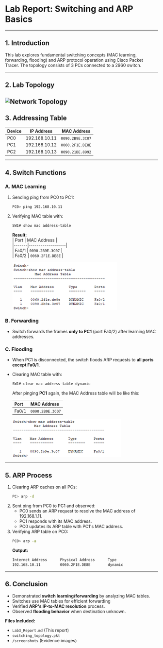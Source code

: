 # **Lab Report: Switching and ARP Basics**  
---

## **1. Introduction**  
This lab explores fundamental switching concepts (MAC learning, forwarding, flooding) and ARP protocol operation using Cisco Packet Tracer. The topology consists of 3 PCs connected to a 2960 switch.

---

## **2. Lab Topology**  
![Network Topology](./screenshots/lab3_topology.png)  
---

## **3. Addressing Table**  
| Device | IP Address      | MAC Address       |  
|--------|-----------------|-------------------|  
| PC0    | 192.168.10.11   | `0090.2B9E.3C07` |  
| PC1    | 192.168.10.12   | `0060.2F1E.DE8E` |  
| PC2    | 192.168.10.13   | `0090.21BE.8992` |  

---

## **4. Switch Functions**  
### **A. MAC Learning**  
1. Sending ping from PC0 to PC1:  
   ```bash
   PC0> ping 192.168.10.11
   ```
2. Verifying MAC table with:  
   ```bash
   SW1# show mac address-table
   ```
   **Result:**  
   | Port  | MAC Address       |  
   |-------|-------------------|  
   | Fa0/1 | `0090.2B9E.3C07` |  
   | Fa0/2 | `0060.2F1E.DE8E` |  
   
   ![MAC Address Table](./screenshots/mac_table.png)  

### **B. Forwarding**  
- Switch forwards the frames **only to PC1** (port Fa0/2) after learning MAC addresses.

### **C. Flooding**  
- When PC1 is disconnected, the switch floods ARP requests to **all ports except Fa0/1**.  
- Clearing MAC table with:  
  ```bash
  SW1# clear mac address-table dynamic
  ```
  After pinging **PC1** again, the MAC Address table will be like this:
  
   | Port  | MAC Address       |  
   |-------|-------------------|  
   | Fa0/1 | `0090.2B9E.3C07` |  
   
   ![MAC Address Table with PC1 Disconnected](./screenshots/mac_table_pc1_disconnected.png)  

---

## **5. ARP Process**  
1. Clearing ARP caches on all PCs:  
   ```bash
   PC> arp -d
   ```
2. Sent ping from PC0 to PC1 and observed:  
    - PC0 sends an ARP request to resolve the MAC address of 192.168.1.11.
    - PC1 responds with its MAC address.
    - PC0 updates its ARP table with PC1's MAC address.  
3. Verifying ARP table on PC0:  
   ```bash
   PC0> arp -a
   ```
   **Output:**  
   ```
   Internet Address      Physical Address      Type  
   192.168.10.11         0060.2F1E.DE8E        dynamic
   ```

---

## **6. Conclusion**  
- Demonstrated **switch learning/forwarding** by analyzing MAC tables. 
- Switches use MAC tables for efficient forwarding 
- Verified **ARP's IP-to-MAC resolution** process.  
- Observed **flooding behavior** when destination unknown.  

**Files Included:**  
- `Lab3_Report.md` (This report)  
- `switching_topology.pkt`  
- `/screenshots` (Evidence images)  

